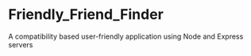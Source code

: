 # Friendly_Friend_Finder
A compatibility based user-friendly application using Node and Express servers
